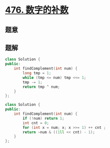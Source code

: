 #  [476. 数字的补数](https://leetcode.cn/problems/number-complement/)

## 题意



## 题解



```c++
class Solution {
public:
    int findComplement(int num) {
        long tmp = 1;
        while (tmp <= num) tmp <<= 1;
        tmp -= 1;
        return tmp ^ num;
    }
};

class Solution {
public:
    int findComplement(int num) {
        if (!num) return 1;
        int cnt = 0;
        for (int x = num; x; x >>= 1) ++ cnt ;
        return ~num & ((1ll << cnt) - 1);
    }
};
```



```python3

```

